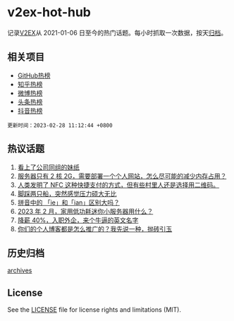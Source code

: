 # v2ex-hot-hub

 记录[V2EX](https://www.v2ex.com/)从 2021-01-06 日至今的热门话题。每小时抓取一次数据，按天[归档](archives)。
 
 ## 相关项目

- [GitHub热榜](https://github.com/snaildev/github-hot-hub)
- [知乎热榜](https://github.com/snaildev/zhihu-hot-hub)
- [微博热榜](https://github.com/snaildev/weibo-hot-hub)
- [头条热榜](https://github.com/snaildev/toutiao-hot-hub)
- [抖音热榜](https://github.com/snaildev/douyin-hot-hub)


 `更新时间：2023-02-28 11:12:44 +0800`

## 热议话题

1. [看上了公司同组的妹纸](https://www.v2ex.com/t/919473)
1. [服务器只有 2 核 2G，需要部署一个个人网站，怎么尽可能的减少内存占用？](https://www.v2ex.com/t/919453)
1. [人类发明了 NFC 这种快捷支付的方式，但有些村里人还是选择用二维码。](https://www.v2ex.com/t/919692)
1. [脚踩两只船，突然感觉压力硕大无比](https://www.v2ex.com/t/919496)
1. [拼音中的 「ie」和「ian」区别大吗？](https://www.v2ex.com/t/919484)
1. [2023 年 2 月，家用低功耗迷你小服务器用什么？](https://www.v2ex.com/t/919450)
1. [降薪 40%，入职外企，来个牛逼的英文名字](https://www.v2ex.com/t/919735)
1. [你们的个人博客都是怎么推广的？我先说一种，抛砖引玉](https://www.v2ex.com/t/919452)

## 历史归档

[archives](archives)

## License

See the [LICENSE](LICENSE) file for license rights and limitations (MIT).
